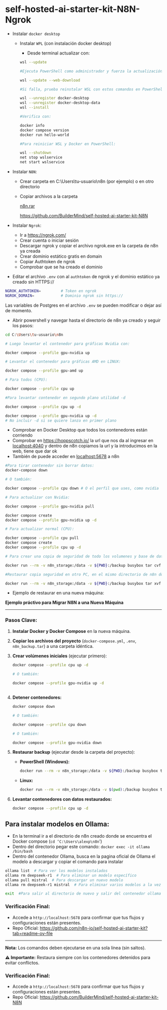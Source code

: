# self-hosted-ai-starter-kit-N8N-Ngrok

- Instalar `docker desktop`
    - Instalar `WPL` (con instalación docker desktop)
        - Desde terminal actualizar con:
        
        ```bash
        wsl --update
        
        #Ejecuta PowerShell como administrador y fuerza la actualización (si es necesario)  con:
        
        wsl --update --web-download
        
        #Si falla, prueba reinstalar WSL con estos comandos en PowerShell (administrador):
        
        wsl --unregister docker-desktop
        wsl --unregister docker-desktop-data
        wsl --install
        
        #Verifica con:
        
        docker info
        docker compose version
        docker run hello-world
        
        #Para reiniciar WSL y Docker en PowerShell:
        
        wsl --shutdown
        net stop wslservice
        net start wslservice
        
        ```
        

- Instalar `N8N`:
    - Crear carpeta en C:\Users\tu-usuario\n8n (por ejemplo) o en otro directorio
    - Copiar archivos a la carpeta
        
        [n8n.rar](attachment:a0662ca8-3186-4c9e-8123-ef8d8cb181aa:n8n.rar)
        
        https://github.com/BuilderMind/self-hosted-ai-starter-kit-N8N
        

- Instalar `Ngrok`:
    - Ir a https://ngrok.com/
    - Crear cuenta o iniciar sesión
    - Descargar ngrok y copiar el archivo ngrok.exe en la carpeta de n8n ya creada
    - Crear dominio estático gratis en domain
    - Copiar Authtoken de ngrok
    - Comprobar que se ha creado el dominio

- Editar el archivo `.env` con al `authtoken` de ngrok y el dominio estático ya creado sin HTTPS://

```bash
NGROK_AUTHTOKEN=         # Token en ngrok
NGROK_DOMAIN=            # Dominio ngrok sin https://
```

Las variables de Postgres en el archivo `.env` se pueden modificar o dejar así de momento.

- Abrir powershell y navegar hasta el directorio de n8n ya creado y seguir los pasos:

```bash
cd C:\Users\tu-usuario\n8n

# Luego levantar el contenedor para gráficas Nvidia con:

docker compose --profile gpu-nvidia up

# Levantar el contenedor para gráficas AMD en LINUX:

docker compose --profile gpu-amd up

# Para todos (CPU):

docker compose --profile cpu up

#Para levantar contenedor en segundo plano utilidad -d

docker compose --profile cpu up -d

docker compose --profile gpu-nvidia up -d
# No incluir -d si se quiere lanza en primer plano
```

- Comprobar en Docker Desktop que todos los contenedores están corriendo
- Comprobar en https://hoppscotch.io/ la url que nos da al ingresar en [localhost:4040](http://localhost:4040) y dentro de n8n copiamos la url y la introducimos en la web, tiene que dar ok
- También de puede acceder en [localhost:5678](http://localhost:5678) a n8n

```bash
#Para tirar contenedor sin borrar datos:
docker-compose down

# O también:

docker compose --profile cpu down # O el perfil que uses, como nvidia

# Para actualizar con Nvidia:

docker compose --profile gpu-nvidia pull

docker compose create
docker compose --profile gpu-nvidia up -d

# Para actualizar normal (CPU):

docker compose --profile cpu pull
docker compose create 
docker compose --profile cpu up -d

# Para crear una copia de seguridad de todo los volumenes y base de datos (creará un archivo backup en el directorio que estés de n8n):

docker run --rm -v n8n_storage:/data -v ${PWD}:/backup busybox tar cvf /backup/n8n_backup.tar /data

#Restaurar copia seguridad en otro PC, en el mismo directorio de n8n donde esta el docker compose, copiar el archivo anterior y restaurar con:

docker run --rm -v n8n_storage:/data -v ${PWD}:/backup busybox tar xvf /backup/n8n_backup.tar -C /

```

- Ejemplo de restaurar en una nueva máquina:

**Ejemplo práctivo para Migrar N8N a una Nueva Máquina**

---

### **Pasos Clave:**

1. **Instalar Docker y Docker Compose** en la nueva máquina.
2. **Copiar los archivos del proyecto** (`docker-compose.yml`, `.env`, `n8n_backup.tar`) a una carpeta idéntica.
3. **Crear volúmenes iniciales** (ejecutar primero):
    
    ```bash
    docker compose --profile cpu up -d
    
    # O también:
     
    docker compose --profile gpu-nvidia up -d
     
    
    ```
    
4. **Detener contenedores:**
    
    ```bash
    docker compose down
    
    # O también:
    
    docker compose --profile cpu down
    
    # O también:
    
    docker compose --profile gpu-nvidia down
    ```
    
5. **Restaurar backup** (ejecutar desde la carpeta del proyecto):
    - **PowerShell (Windows):**
        
        ```bash
        docker run --rm -v n8n_storage:/data -v ${PWD}:/backup busybox tar xvf /backup/n8n_backup.tar -C /
        
        ```
        
    - **Linux:**
        
        ```bash
        docker run --rm -v n8n_storage:/data -v $(pwd):/backup busybox tar xvf /backup/n8n_backup.tar -C /
        
        ```
        
6. **Levantar contenedores con datos restaurados:**
    
    ```bash
    docker compose --profile cpu up -d
    
    ```
    

## Para instalar modelos en Ollama:

- En la terminal ir a el directorio de n8n creado donde se encuentra el Docker compose (`cd ‘C:\Users\alexp\n8n`’)
- Dentro del directorio pegar este comando: `docker exec -it ollama /bin/bash`
- Dentro del contenedor Ollama, busca en la pagina oficial de Ollama el modelo a descargar y copiar el comando para instalar

```bash
ollama list  # Para ver los modelos instalados
ollama rm deepseek-r1  # Para eliminar un modelo específico
ollama pull mistral  # Para descargar un nuevo modelo
ollama rm deepseek-r1 mistral  # Para eliminar varios modelos a la vez

exit  #Para salir al directorio de nuevo y salir del contenedor ollama

```

### **Verificación Final:**

- Accede a `http://localhost:5678` para confirmar que tus flujos y configuraciones están presentes.
- Repo Oficial: https://github.com/n8n-io/self-hosted-ai-starter-kit?tab=readme-ov-file

---

**Nota:** Los comandos deben ejecutarse en una sola línea (sin saltos).

**⚠️ Importante:** Restaura siempre con los contenedores detenidos para evitar conflictos.
    

### **Verificación Final:**

- Accede a `http://localhost:5678` para confirmar que tus flujos y configuraciones están presentes.
- Repo Oficial: https://github.com/BuilderMind/self-hosted-ai-starter-kit-N8N
